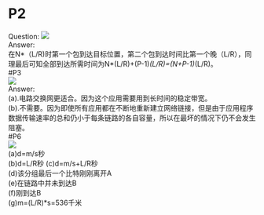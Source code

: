 P2
=================
Question:
![](https://i.imgur.com/gtFrVbC.png)  
Answer:  
在N*（L/R)时第一个包到达目标位置，第二个包到达时间比第一个晚（L/R），同理最后可知全部到达所需时间为N*(L/R)+(P-1)*(L/R)=(N+P-1)*(L/R)。  
#P3  
![](https://i.imgur.com/QKPMfGL.png)  
Answer:  
(a).电路交换网更适合。因为这个应用需要用到长时间的稳定带宽。  
(b).不需要。因为即使所有应用都在不断地重新建立网络链接，但是由于应用程序数据传输速率的总和仍小于每条链路的各自容量，所以在最坏的情况下仍不会发生阻塞。  
#P6  
![](https://i.imgur.com/8rxRz8q.png)  
(a)d=m/s秒  
(b)d=L/R秒 
(c)d=m/s+L/R秒  
(d)该分组最后一个比特刚刚离开A  
(e)在链路中并未到达B  
(f)刚到达B  
(g)m=(L/R)*s=536千米